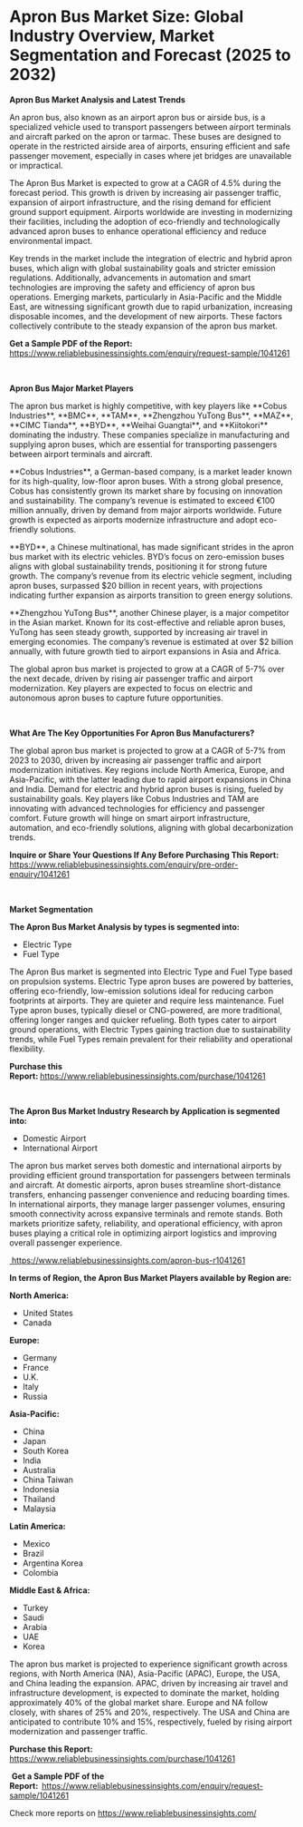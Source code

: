 <p><h1>Apron Bus Market Size: Global Industry Overview, Market Segmentation and Forecast (2025 to 2032)</h1></p><p><strong>Apron Bus Market Analysis and Latest Trends</strong></p>
<p><p>An apron bus, also known as an airport apron bus or airside bus, is a specialized vehicle used to transport passengers between airport terminals and aircraft parked on the apron or tarmac. These buses are designed to operate in the restricted airside area of airports, ensuring efficient and safe passenger movement, especially in cases where jet bridges are unavailable or impractical.</p><p>The Apron Bus Market is expected to grow at a CAGR of 4.5% during the forecast period. This growth is driven by increasing air passenger traffic, expansion of airport infrastructure, and the rising demand for efficient ground support equipment. Airports worldwide are investing in modernizing their facilities, including the adoption of eco-friendly and technologically advanced apron buses to enhance operational efficiency and reduce environmental impact.</p><p>Key trends in the market include the integration of electric and hybrid apron buses, which align with global sustainability goals and stricter emission regulations. Additionally, advancements in automation and smart technologies are improving the safety and efficiency of apron bus operations. Emerging markets, particularly in Asia-Pacific and the Middle East, are witnessing significant growth due to rapid urbanization, increasing disposable incomes, and the development of new airports. These factors collectively contribute to the steady expansion of the apron bus market.</p></p>
<p><strong>Get a Sample PDF of the Report:&nbsp;</strong> <a href="https://www.reliablebusinessinsights.com/enquiry/request-sample/1041261?utm_campaign=1847&utm_medium=2&utm_source=Github&utm_content=ia&utm_term=23012025&utm_id=apron-bus">https://www.reliablebusinessinsights.com/enquiry/request-sample/1041261</a></p>
<p>&nbsp;</p>
<p><strong>Apron Bus Major Market Players</strong></p>
<p><p>The apron bus market is highly competitive, with key players like **Cobus Industries**, **BMC**, **TAM**, **Zhengzhou YuTong Bus**, **MAZ**, **CIMC Tianda**, **BYD**, **Weihai Guangtai**, and **Kiitokori** dominating the industry. These companies specialize in manufacturing and supplying apron buses, which are essential for transporting passengers between airport terminals and aircraft.</p><p>**Cobus Industries**, a German-based company, is a market leader known for its high-quality, low-floor apron buses. With a strong global presence, Cobus has consistently grown its market share by focusing on innovation and sustainability. The company’s revenue is estimated to exceed €100 million annually, driven by demand from major airports worldwide. Future growth is expected as airports modernize infrastructure and adopt eco-friendly solutions.</p><p>**BYD**, a Chinese multinational, has made significant strides in the apron bus market with its electric vehicles. BYD’s focus on zero-emission buses aligns with global sustainability trends, positioning it for strong future growth. The company’s revenue from its electric vehicle segment, including apron buses, surpassed $20 billion in recent years, with projections indicating further expansion as airports transition to green energy solutions.</p><p>**Zhengzhou YuTong Bus**, another Chinese player, is a major competitor in the Asian market. Known for its cost-effective and reliable apron buses, YuTong has seen steady growth, supported by increasing air travel in emerging economies. The company’s revenue is estimated at over $2 billion annually, with future growth tied to airport expansions in Asia and Africa.</p><p>The global apron bus market is projected to grow at a CAGR of 5-7% over the next decade, driven by rising air passenger traffic and airport modernization. Key players are expected to focus on electric and autonomous apron buses to capture future opportunities.</p></p>
<p>&nbsp;</p>
<p><strong>What Are The Key Opportunities For Apron Bus Manufacturers?</strong></p>
<p><p>The global apron bus market is projected to grow at a CAGR of 5-7% from 2023 to 2030, driven by increasing air passenger traffic and airport modernization initiatives. Key regions include North America, Europe, and Asia-Pacific, with the latter leading due to rapid airport expansions in China and India. Demand for electric and hybrid apron buses is rising, fueled by sustainability goals. Key players like Cobus Industries and TAM are innovating with advanced technologies for efficiency and passenger comfort. Future growth will hinge on smart airport infrastructure, automation, and eco-friendly solutions, aligning with global decarbonization trends.</p></p>
<p><strong>Inquire or Share Your Questions If Any Before Purchasing This Report:</strong> <a href="https://www.reliablebusinessinsights.com/enquiry/pre-order-enquiry/1041261?utm_campaign=1847&utm_medium=2&utm_source=Github&utm_content=ia&utm_term=23012025&utm_id=apron-bus">https://www.reliablebusinessinsights.com/enquiry/pre-order-enquiry/1041261</a></p>
<p>&nbsp;</p>
<p><strong>Market Segmentation</strong></p>
<p><strong>The Apron Bus Market Analysis by types is segmented into:</strong></p>
<p><ul><li>Electric Type</li><li>Fuel Type</li></ul></p>
<p><p>The Apron Bus market is segmented into Electric Type and Fuel Type based on propulsion systems. Electric Type apron buses are powered by batteries, offering eco-friendly, low-emission solutions ideal for reducing carbon footprints at airports. They are quieter and require less maintenance. Fuel Type apron buses, typically diesel or CNG-powered, are more traditional, offering longer ranges and quicker refueling. Both types cater to airport ground operations, with Electric Types gaining traction due to sustainability trends, while Fuel Types remain prevalent for their reliability and operational flexibility.</p></p>
<p><strong>Purchase this Report:&nbsp;</strong><a href="https://www.reliablebusinessinsights.com/purchase/1041261?utm_campaign=1847&utm_medium=2&utm_source=Github&utm_content=ia&utm_term=23012025&utm_id=apron-bus">https://www.reliablebusinessinsights.com/purchase/1041261</a></p>
<p>&nbsp;</p>
<p><strong>The Apron Bus Market Industry Research by Application is segmented into:</strong></p>
<p><ul><li>Domestic Airport</li><li>International Airport</li></ul></p>
<p><p>The apron bus market serves both domestic and international airports by providing efficient ground transportation for passengers between terminals and aircraft. At domestic airports, apron buses streamline short-distance transfers, enhancing passenger convenience and reducing boarding times. In international airports, they manage larger passenger volumes, ensuring smooth connectivity across expansive terminals and remote stands. Both markets prioritize safety, reliability, and operational efficiency, with apron buses playing a critical role in optimizing airport logistics and improving overall passenger experience.</p></p>
<p><a href="https://www.reliablebusinessinsights.com/apron-bus-r1041261?utm_campaign=1847&utm_medium=2&utm_source=Github&utm_content=ia&utm_term=23012025&utm_id=apron-bus">&nbsp;https://www.reliablebusinessinsights.com/apron-bus-r1041261</a></p>
<p><strong>In terms of Region, the Apron Bus Market Players available by Region are:</strong></p>
<p>
    <p> <strong> North America: </strong>
        <ul>
            <li>United States</li>
            <li>Canada</li>
        </ul>
        </p> 
    <p> <strong> Europe: </strong>
        <ul>
            <li>Germany</li>
            <li>France</li>
            <li>U.K.</li>
            <li>Italy</li>
            <li>Russia</li>
        </ul>
        </p> 
    <p> <strong> Asia-Pacific: </strong>
        <ul>
            <li>China</li>
            <li>Japan</li>
            <li>South Korea</li>
            <li>India</li>
            <li>Australia</li>
            <li>China Taiwan</li>
            <li>Indonesia</li>
            <li>Thailand</li>
            <li>Malaysia</li>
        </ul>
        </p> 
    <p> <strong> Latin America: </strong>
        <ul>
            <li>Mexico</li>
            <li>Brazil</li>
            <li>Argentina Korea</li>
            <li>Colombia</li>
        </ul>
        </p> 
    <p> <strong> Middle East & Africa: </strong>
        <ul>
            <li>Turkey</li>
            <li>Saudi</li>
            <li>Arabia</li>
            <li>UAE</li>
            <li>Korea</li>
        </ul>
    </p>
    </p>
<p><p>The apron bus market is projected to experience significant growth across regions, with North America (NA), Asia-Pacific (APAC), Europe, the USA, and China leading the expansion. APAC, driven by increasing air travel and infrastructure development, is expected to dominate the market, holding approximately 40% of the global market share. Europe and NA follow closely, with shares of 25% and 20%, respectively. The USA and China are anticipated to contribute 10% and 15%, respectively, fueled by rising airport modernization and passenger traffic.</p></p>
<p><strong>Purchase this Report: </strong><a href="https://www.reliablebusinessinsights.com/purchase/1041261?utm_campaign=1847&utm_medium=2&utm_source=Github&utm_content=ia&utm_term=23012025&utm_id=apron-bus">https://www.reliablebusinessinsights.com/purchase/1041261</a></p>
<p>&nbsp;<strong>Get a Sample PDF of the Report:&nbsp;&nbsp;</strong><a href="https://www.reliablebusinessinsights.com/enquiry/request-sample/1041261?utm_campaign=1847&utm_medium=2&utm_source=Github&utm_content=ia&utm_term=23012025&utm_id=apron-bus">https://www.reliablebusinessinsights.com/enquiry/request-sample/1041261</a></p>
<p><strong></strong></p>
<p>Check more reports on <a href="https://www.reliablebusinessinsights.com/?utm_campaign=1847&utm_medium=2&utm_source=Github&utm_content=ia&utm_term=23012025&utm_id=apron-bus">https://www.reliablebusinessinsights.com/</a></p>